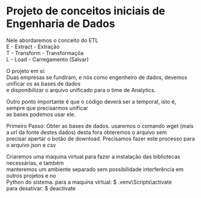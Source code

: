 # Projeto de conceitos iniciais de Engenharia de Dados

Nele abordaremos o conceito do ETL\
E - Extract - Extração\
T - Transform - Transformaçõa\
L - Load - Carregamento (Salvar)

O projeto em si:\
Duas empresas se fundiram, e nós como engenheiro de dados, devemos unificar os as bases de dados\
e disponibilizar o arquivo unificado para o time de Analytics.

Outro ponto importante é que o código deverá ser a temporal, isto é, sempre que precisarmos unificar\
as bases podemos usar ele.

Primeiro Passo: Obter as bases de dados.
usaremos o comando wget <url> (mais a url da fonte destes dados) desta fora obteremos o arquivo sem\
precisar apertar o botão de download. Precisamos fazer este processo para o arquivo json e csv

Criaremos uma maquina virtual para fazer a instalação das bibliotecas necessárias, e também\
manteremos um ambiente separado sem possibilidade interferência em outros projetos e no\
Python do sistema.
para a maquina virtual: $ .venv\Scripts\activate\
para desativar: $ deactivate